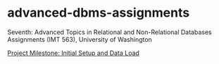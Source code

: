 # advanced-dbms-assignments
Seventh: Advanced Topics in Relational and Non-Relational Databases Assignments (IMT 563), University of Washington

[Project Milestone: Initial Setup and Data Load](/initial_setup_and_data_load)
